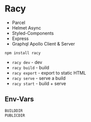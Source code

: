 # Racy

- Parcel
- Helmet Async
- Styled-Components
- Express
- Graphql Apollo Client & Server

`npm install racy`

- `racy dev` - dev
- `racy build` - build
- `racy export` - export to static HTML
- `racy serve` - serve a build
- `racy start` - build + serve

## Env-Vars

```bash
BUILDDIR
PUBLICDIR
```

